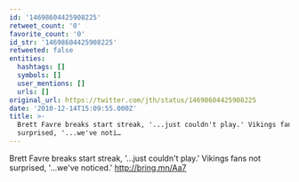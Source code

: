 ```yaml
---
id: '14698604425908225'
retweet_count: '0'
favorite_count: '0'
id_str: '14698604425908225'
retweeted: false
entities:
  hashtags: []
  symbols: []
  user_mentions: []
  urls: []
original_url: https://twitter.com/jth/status/14698604425908225
date: '2010-12-14T15:09:55.000Z'
title: >-
  Brett Favre breaks start streak, '...just couldn't play.' Vikings fans not
  surprised, '...we've noti…
---
```


Brett Favre breaks start streak, '...just couldn't play.' Vikings fans not surprised, '...we've noticed.' http://bring.mn/Aa7